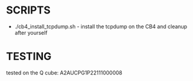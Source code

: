 # SCRIPTS

- ./cb4_install_tcpdump.sh - install the tcpdump on the CB4 and cleanup after yourself


# TESTING

tested on the Q cube: A2AUCPG1P22111000008
